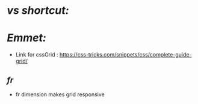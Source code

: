 # _vs shortcut:_

# _Emmet:_

- Link for cssGrid : https://css-tricks.com/snippets/css/complete-guide-grid/

## _fr_

- fr dimension makes grid responsive
